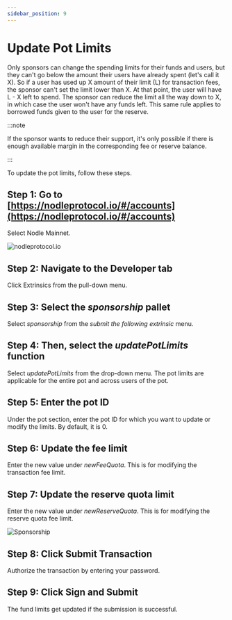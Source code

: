 ```yaml
---
sidebar_position: 9
---
```


# Update Pot Limits

Only sponsors can change the spending limits for their funds and users, but they can't go below the amount their users have already spent (let's call it X). So if a user has used up X amount of their limit (L) for transaction fees, the sponsor can't set the limit lower than X. At that point, the user will have L - X left to spend. 
The sponsor can reduce the limit all the way down to X, in which case the user won't have any funds left. This same rule applies to borrowed funds given to the user for the reserve. 

:::note

If the sponsor wants to reduce their support, it's only possible if there is enough available margin in the corresponding fee or reserve balance.

:::

To update the pot limits, follow these steps. 

## Step 1: Go to [https://nodleprotocol.io/#/accounts](https://nodleprotocol.io/#/accounts)
Select Nodle Mainnet.

![nodleprotocol.io](/img/docs/nodle-cash/nodle-mainnet.png)

## Step 2: Navigate to the Developer tab
Click Extrinsics from the pull-down menu. 
   
## Step 3: Select the *sponsorship* pallet
Select *sponsorship* from the *submit the following extrinsic* menu. 

## Step 4: Then, select the *updatePotLimits* function 
Select *updatePotLimits* from the drop-down menu. The pot limits are applicable for the entire pot and across users of the pot. 

## Step 5: Enter the pot ID
Under the pot section, enter the pot ID for which you want to update or modify the limits. By default, it is 0. 

## Step 6: Update the fee limit
Enter the new value under *newFeeQuota*. This is for modifying the transaction fee limit.  

## Step 7: Update the reserve quota limit
Enter the new value under *newReserveQuota*. This is for modifying the reserve quota fee limit.  

 ![Sponsorship](/img/docs/nodle-chain/updatelimit.png)

## Step 8: Click Submit Transaction 
Authorize the transaction by entering your password. 

## Step 9: Click Sign and Submit 
The fund limits get updated if the submission is successful.  
